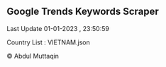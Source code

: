 

## Google Trends Keywords Scraper 
 
Last Update 01-01-2023 , 23:50:59

Country List :
VIETNAM.json



© Abdul Muttaqin 
